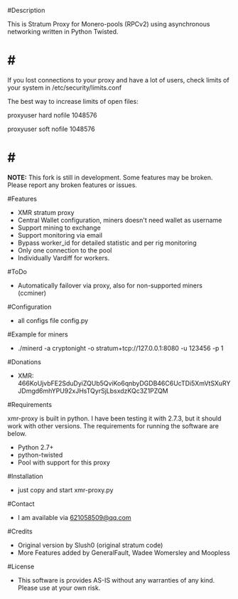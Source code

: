 #Description

This is Stratum Proxy for Monero-pools (RPCv2) using asynchronous networking written in Python Twisted.

# # #

If you lost connections to your proxy and have a lot of users, check limits of your system in /etc/security/limits.conf

The best way to increase limits of open files:

 proxyuser hard nofile 1048576
 
 proxyuser soft nofile 1048576

# # #

**NOTE:** This fork is still in development. Some features may be broken. Please report any broken features or issues.

#Features

* XMR stratum proxy
* Central Wallet configuration, miners doesn't need wallet as username
* Support mining to exchange
* Support monitoring via email
* Bypass worker_id for detailed statistic and per rig monitoring
* Only one connection to the pool
* Individually Vardiff for workers.

#ToDo

* Automatically failover via proxy, also for non-supported miners (ccminer)

#Configuration

* all configs file config.py

#Example for miners

* ./minerd -a cryptonight -o stratum+tcp://127.0.0.1:8080 -u 123456 -p 1

#Donations 

* XMR:  466KoUjvbFE2SduDyiZQUb5QviKo6qnbyDGDB46C6UcTDi5XmVtSXuRYJDmgd6mhYPU92xJHsTQyrSjLbsxdzKQc3Z1PZQM

#Requirements

xmr-proxy is built in python. I have been testing it with 2.7.3, but it should work with other versions. The requirements for running the software are below.

* Python 2.7+
* python-twisted
* Pool with support for this proxy

#Installation

* just copy and start xmr-proxy.py

#Contact

* I am available via 621058509@qq.com


#Credits

* Original version by Slush0 (original stratum code)
* More Features added by GeneralFault, Wadee Womersley and Moopless

#License

* This software is provides AS-IS without any warranties of any kind. Please use at your own risk. 
